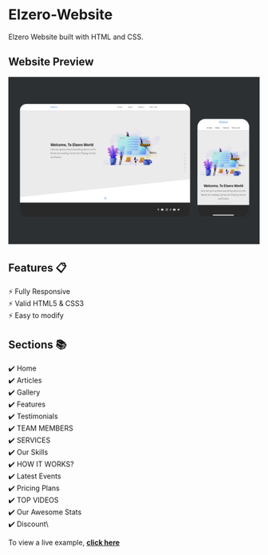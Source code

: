 # Elzero-Website
Elzero Website built with HTML and CSS.

## Website Preview
<p align="center">
    <a href="https://alimoustafa2000.github.io/Elzero-Website/" target="_blank"><img src="images/Preview-01.jpg" alt="Website Preview"></a>
</p>

## Features 📋
⚡️ Fully Responsive\
⚡️ Valid HTML5 & CSS3\
⚡️ Easy to modify

## Sections 📚
✔️ Home\
✔️ Articles\
✔️ Gallery\
✔️ Features\
✔️ Testimonials\
✔️ TEAM MEMBERS\
✔️ SERVICES\
✔️ Our Skills\
✔️ HOW IT WORKS?\
✔️ Latest Events\
✔️ Pricing Plans\
✔️ TOP VIDEOS\
✔️ Our Awesome Stats\
✔️ Discount\

To view a live example, **[click here](https://alimoustafa2000.github.io/Elzero-Website/)**
